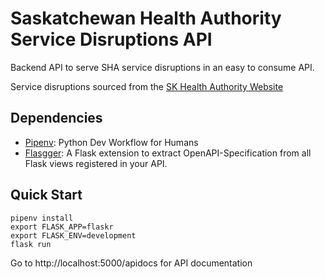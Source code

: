 # Saskatchewan Health Authority Service Disruptions API
Backend API to serve SHA service disruptions in an easy to consume API.

Service disruptions sourced from the [SK Health Authority Website](https://www.saskhealthauthority.ca/news-events/service-disruptions)

## Dependencies

* [Pipenv](https://pipenv.pypa.io/en/latest/): Python Dev Workflow for Humans
* [Flasgger](https://github.com/flasgger/flasgger): A Flask extension to extract OpenAPI-Specification from all Flask views registered in your API.

## Quick Start
```
pipenv install
export FLASK_APP=flaskr
export FLASK_ENV=development
flask run
``` 

Go to http://localhost:5000/apidocs for API documentation